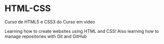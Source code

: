 # HTML-CSS
Curso de HTML5 e CSS3 do Curso em video

Learning how to create websites using HTML and CSS! Also learning how to manage repositories with Git and GitHub
